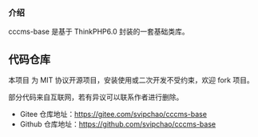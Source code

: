 ### 介绍

cccms-base 是基于 ThinkPHP6.0 封装的一套基础类库。

## 代码仓库

本项目 为 MIT 协议开源项目，安装使用或二次开发不受约束，欢迎 fork 项目。

部分代码来自互联网，若有异议可以联系作者进行删除。

* Gitee 仓库地址：https://gitee.com/svipchao/cccms-base
* Github 仓库地址：https://github.com/svipchao/cccms-base
